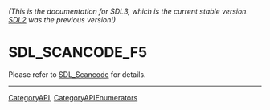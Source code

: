 ###### (This is the documentation for SDL3, which is the current stable version. [SDL2](https://wiki.libsdl.org/SDL2/) was the previous version!)
# SDL_SCANCODE_F5

Please refer to [SDL_Scancode](SDL_Scancode) for details.

----
[CategoryAPI](CategoryAPI), [CategoryAPIEnumerators](CategoryAPIEnumerators)


